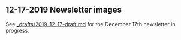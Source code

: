 ## 12-17-2019 Newsletter images

See [_drafts/2019-12-17-draft.md](../../_drafts/2019-12-17-draft.md) for the December 17th newsletter in progress.
